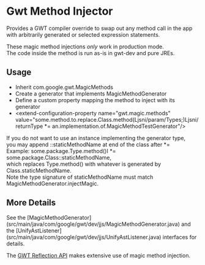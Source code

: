 # Gwt Method Injector
 
Provides a GWT compiler override to swap out any method 
call in the app with arbitrarily generated or selected expression statements.

These magic method injections *only* work in production mode.  
The code inside the method is run as-is in gwt-dev and pure JREs.

## Usage

* Inherit com.google.gwt.MagicMethods
* Create a generator that implements MagicMethodGenerator
* Define a custom property mapping the method to inject with its generator  
 *   &lt;extend-configuration-property name="gwt.magic.methods"  
    value="some.method.to.replace.Class.method(Ljsni/param/Types;)Ljsni/returnType *= an.implementation.of.MagicMethodTestGenerator"/>

If you do not want to use an instance implementing the generator type,  
you may append ::staticMethodName at end of the class after *=  
Example: some.package.Type.method()I *= some.package.Class::staticMethodName,  
which replaces Type.method() with whatever is generated by Class.staticMethodName.  
Note the type signature of staticMethodName must match MagicMethodGenerator.injectMagic.

## More Details
See the [MagicMethodGenerator]
(src/main/java/com/google/gwt/dev/jjs/MagicMethodGenerator.java) 
and the [UnifyAstListener] (src/main/java/com/google/gwt/dev/jjs/UnifyAstListener.java)
interfaces for details.

The [GWT Reflection API](../gwt-reflect) makes extensive use of magic method injection.
